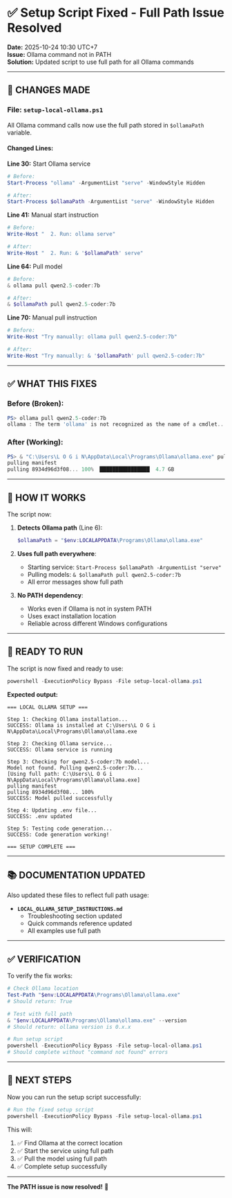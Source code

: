# ✅ Setup Script Fixed - Full Path Issue Resolved

**Date:** 2025-10-24 10:30 UTC+7  
**Issue:** Ollama command not in PATH  
**Solution:** Updated script to use full path for all Ollama commands

---

## 🔧 CHANGES MADE

### **File: `setup-local-ollama.ps1`**

All Ollama command calls now use the full path stored in `$ollamaPath` variable.

#### **Changed Lines:**

**Line 30:** Start Ollama service
```powershell
# Before:
Start-Process "ollama" -ArgumentList "serve" -WindowStyle Hidden

# After:
Start-Process $ollamaPath -ArgumentList "serve" -WindowStyle Hidden
```

**Line 41:** Manual start instruction
```powershell
# Before:
Write-Host "  2. Run: ollama serve"

# After:
Write-Host "  2. Run: & '$ollamaPath' serve"
```

**Line 64:** Pull model
```powershell
# Before:
& ollama pull qwen2.5-coder:7b

# After:
& $ollamaPath pull qwen2.5-coder:7b
```

**Line 70:** Manual pull instruction
```powershell
# Before:
Write-Host "Try manually: ollama pull qwen2.5-coder:7b"

# After:
Write-Host "Try manually: & '$ollamaPath' pull qwen2.5-coder:7b"
```

---

## ✅ WHAT THIS FIXES

### **Before (Broken):**
```powershell
PS> ollama pull qwen2.5-coder:7b
ollama : The term 'ollama' is not recognized as the name of a cmdlet...
```

### **After (Working):**
```powershell
PS> & "C:\Users\L O G i N\AppData\Local\Programs\Ollama\ollama.exe" pull qwen2.5-coder:7b
pulling manifest
pulling 8934d96d3f08... 100% ▕████████████████▏ 4.7 GB
```

---

## 🎯 HOW IT WORKS

The script now:

1. **Detects Ollama path** (Line 6):
   ```powershell
   $ollamaPath = "$env:LOCALAPPDATA\Programs\Ollama\ollama.exe"
   ```

2. **Uses full path everywhere**:
   - Starting service: `Start-Process $ollamaPath -ArgumentList "serve"`
   - Pulling models: `& $ollamaPath pull qwen2.5-coder:7b`
   - All error messages show full path

3. **No PATH dependency**:
   - Works even if Ollama is not in system PATH
   - Uses exact installation location
   - Reliable across different Windows configurations

---

## 🚀 READY TO RUN

The script is now fixed and ready to use:

```powershell
powershell -ExecutionPolicy Bypass -File setup-local-ollama.ps1
```

**Expected output:**
```
=== LOCAL OLLAMA SETUP ===

Step 1: Checking Ollama installation...
SUCCESS: Ollama is installed at C:\Users\L O G i N\AppData\Local\Programs\Ollama\ollama.exe

Step 2: Checking Ollama service...
SUCCESS: Ollama service is running

Step 3: Checking for qwen2.5-coder:7b model...
Model not found. Pulling qwen2.5-coder:7b...
[Using full path: C:\Users\L O G i N\AppData\Local\Programs\Ollama\ollama.exe]
pulling manifest
pulling 8934d96d3f08... 100%
SUCCESS: Model pulled successfully

Step 4: Updating .env file...
SUCCESS: .env updated

Step 5: Testing code generation...
SUCCESS: Code generation working!

=== SETUP COMPLETE ===
```

---

## 📚 DOCUMENTATION UPDATED

Also updated these files to reflect full path usage:

- **`LOCAL_OLLAMA_SETUP_INSTRUCTIONS.md`**
  - Troubleshooting section updated
  - Quick commands reference updated
  - All examples use full path

---

## ✅ VERIFICATION

To verify the fix works:

```powershell
# Check Ollama location
Test-Path "$env:LOCALAPPDATA\Programs\Ollama\ollama.exe"
# Should return: True

# Test with full path
& "$env:LOCALAPPDATA\Programs\Ollama\ollama.exe" --version
# Should return: ollama version is 0.x.x

# Run setup script
powershell -ExecutionPolicy Bypass -File setup-local-ollama.ps1
# Should complete without "command not found" errors
```

---

## 🎯 NEXT STEPS

Now you can run the setup script successfully:

```powershell
# Run the fixed setup script
powershell -ExecutionPolicy Bypass -File setup-local-ollama.ps1
```

This will:
1. ✅ Find Ollama at the correct location
2. ✅ Start the service using full path
3. ✅ Pull the model using full path
4. ✅ Complete setup successfully

---

**The PATH issue is now resolved!** 🎉
